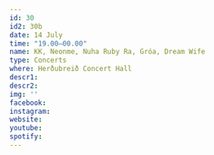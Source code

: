 ```yaml
---
id: 30
id2: 30b
date: 14 July
time: "19.00–00.00"
name: KK, Neonme, Nuha Ruby Ra, Gróa, Dream Wife
type: Concerts
where: Herðubreið Concert Hall
descr1: 
descr2: 
img: ''
facebook: 
instagram:  
website:
youtube: 
spotify:
---
```

